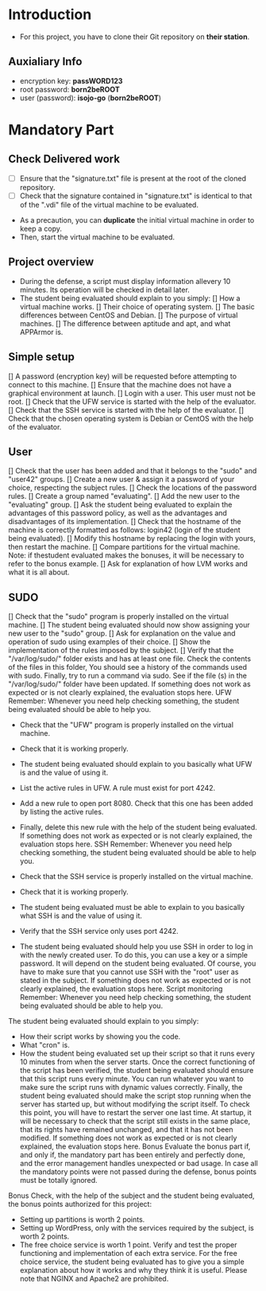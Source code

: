 # Introduction
- For this project, you have to clone their Git repository on **their station**.
## Auxialiary Info
- encryption key: **passWORD123**
- root password: **born2beROOT**
- user (password): **isojo-go** (**born2beROOT**)

# Mandatory Part
## Check Delivered work
- [ ] Ensure that the "signature.txt" file is present at the root of the cloned repository.
- [ ] Check that the signature contained in "signature.txt" is identical to that of the ".vdi" file of the virtual machine to be evaluated.
- As a precaution, you can **duplicate** the initial virtual machine in order to keep a copy.
- Then, start the virtual machine to be evaluated.

## Project overview
- During the defense, a script must display information allevery 10 minutes. Its operation will be checked in detail later.
- The student being evaluated should explain to you simply:
  [] How a virtual machine works.
  [] Their choice of operating system.
  [] The basic differences between CentOS and Debian.
  [] The purpose of virtual machines.
  [] The difference between aptitude and apt, and what APPArmor is.

## Simple setup
[] A password (encryption key) will be requested before attempting to connect to this machine.
[] Ensure that the machine does not have a graphical environment at launch.
[] Login with a user. This user must not be root.
[] Check that the UFW service is started with the help of the evaluator.
[] Check that the SSH service is started with the help of the evaluator.
[] Check that the chosen operating system is Debian or CentOS with the help of the evaluator.

## User
[] Check that the user has been added and that it belongs to the "sudo" and "user42" groups.
[] Create a new user & assign it a password of your choice, respecting the subject rules.
[] Check the locations of the password rules.
[] Create a group named "evaluating".
[] Add the new user to the "evaluating" group.
[] Ask the student being evaluated to explain the advantages of this password policy, as well as the advantages and disadvantages of its implementation.
[] Check that the hostname of the machine is correctly formatted as follows: login42 (login of the student being evaluated).
[] Modify this hostname by replacing the login with yours, then restart the machine.
[] Compare partitions for the virtual machine. Note: if thestudent evaluated makes the bonuses, it will be necessary to refer to the bonus example.
[] Ask for explanation of how LVM works and what it is all about.

## SUDO
[] Check that the "sudo" program is properly installed on the virtual machine.
[] The student being evaluated should now show assigning your new user to the "sudo" group.
[] Ask for explanation on the value and operation of sudo using examples of their choice.
[] Show the implementation of the rules imposed by the subject.
[] Verify that the "/var/log/sudo/" folder exists and has at least one file. 
Check the contents of the files in this folder, You should see a history of the commands used with sudo.
Finally, try to run a command via sudo. See if the file (s) in the "/var/log/sudo/" folder
have been updated.
If something does not work as expected or is not clearly explained, the evaluation stops here.
UFW
Remember: Whenever you need help checking something, the student being evaluated
should be able to help you.

- Check that the "UFW" program is properly installed on the virtual machine.
- Check that it is working properly.
- The student being evaluated should explain to you basically what UFW is and the
value of using it.
- List the active rules in UFW. A rule must exist for port 4242.
- Add a new rule to open port 8080. Check that this one has been added by listing the active rules.
- Finally, delete this new rule with the help of the student being evaluated.
If something does not work as expected or is not clearly explained, the evaluation stops here.
SSH
Remember: Whenever you need help checking something, the student being evaluated
should be able to help you.

- Check that the SSH service is properly installed on the virtual machine.
- Check that it is working properly.
- The student being evaluated must be able to explain to you basically what SSH is and
the value of using it.
- Verify that the SSH service only uses port 4242.
- The student being evaluated should help you use SSH in order to log in with the newly created user.
To do this, you can use a key or a simple password. It will depend on the student being evaluated.
Of course, you have to make sure that you cannot use SSH with the "root" user as stated in the subject.
If something does not work as expected or is not clearly explained, the evaluation stops here.
Script monitoring
Remember: Whenever you need help checking something, the student being evaluated
should be able to help you.

The student being evaluated should explain to you simply:
- How their script works by showing you the code.
- What "cron" is.
- How the student being evaluated set up their script so that it runs every 10 minutes
from when the server starts.
Once the correct functioning of the script has been verified, the student being evaluated
should ensure that this script runs every minute. You can run whatever you want
to make sure the script runs with dynamic values correctly. Finally, the student being evaluated
should make the script stop running when the server has started up, but without
modifying the script itself. To check this point, you will have to restart
the server one last time. At startup, it will be necessary to check that the script
still exists in the same place, that its rights have remained unchanged, and that it
has not been modified.
If something does not work as expected or is not clearly explained, the evaluation stops here.
Bonus
Evaluate the bonus part if, and only if, the mandatory part has been entirely and perfectly done, and the error management handles unexpected or bad usage. In case all the mandatory points were not passed during the defense, bonus points must be totally ignored.

Bonus
Check, with the help of the subject and the student being evaluated, the bonus
points authorized for this project:
- Setting up partitions is worth 2 points.
- Setting up WordPress, only with the services required by the subject,
is worth 2 points.
- The free choice service is worth 1 point.
Verify and test the proper functioning and implementation of each extra
service.
For the free choice service, the student being evaluated has to give you a
simple explanation about how it works and why they think it is useful.
Please note that NGINX and Apache2 are prohibited.
